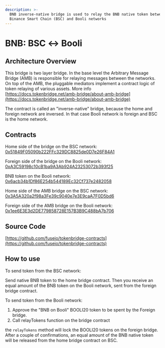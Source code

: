 ```yaml
---
description: >-
  BNB inverse-native bridge is used to relay the BNB native token between
  Binance Smart Chain (BSC) and Booli networks
---
```


# BNB: BSC ↔ Booli

## Architecture Overview <a id="architecture-overview"></a>

This bridge is two layer bridge. In the base level the Arbitrary Message Bridge \(AMB\) is responsible for relaying messages between the networks. On top of the AMB, the pluggable mediators implement a contract logic of token relaying of various assets. More info [https://docs.tokenbridge.net/amb-bridge/about-amb-bridge](https://docs.tokenbridge.net/amb-bridge/about-amb-bridge)​‌

The contract is called an "inverse-native" bridge, because the home and foreign network are inversed. In that case Booli network is foreign and BSC is the home network.‌

## Contracts <a id="contracts"></a>

Home side of the bridge on the BSC network: [0x51849F05090b222FFc329DC8825de0D7e26F84A1](https://bscscan.com/address/0x51849F05090b222FFc329DC8825de0D7e26F84A1)​‌

Foreign side of the bridge on the Booli network: [0xA3C59198c10cB1ba9A3Ab924A23253072b393f25](https://booliscan.com/address/0xA3C59198c10cB1ba9A3Ab924A23253072b393f25)​‌

BNB token on the Booli network: [0x6acb34b1Df86E254b544189Ec32Cf737e2482058](https://booliscan.com/address/0x6acb34b1Df86E254b544189Ec32Cf737e2482058/transactions)​‌

Home side of the AMB bridge on the BSC network: [0x3A5A320a2f98a3Fe39c9040e7e3E9caA7F0D5bd6](https://bscscan.com/address/0x3A5A320a2f98a3Fe39c9040e7e3E9caA7F0D5bd6)​‌

Foreign side of the AMB bridge on the Booli network: [0x1ee6E3E3d2DE779858728E157B3B9C488bA7b706](https://booliscan.com/address/0x1ee6E3E3d2DE779858728E157B3B9C488bA7b706)​‌

## Source Code <a id="source-code"></a>

‌​[https://github.com/fuseio/tokenbridge-contracts](https://github.com/fuseio/tokenbridge-contracts)​‌

## How to use <a id="how-to-use"></a>

To send token from the BSC network:‌

Send native BNB token to the home bridge contract. Then you receive an equal amount of the BNB token on the Booli network, sent from the foreign bridge contract.‌

To send token from the Booli network:‌

1. Approve the "BNB on Booli" BOOLI20 token to be spent by the Foreign bridge.
2. Call relayTokens function on the bridge contract

the `relayTokens` method will lock the BOOLI20 tokens on the foreign bridge. After a couple of confirmations, an equal amount of the BNB native token will be released from the home bridge contract on BSC.

#### ​ <a id="undefined"></a>

[  
](https://app.gitbook.com/@fuse-1/s/fuse-dev-docs/~/drafts/-MdkekktVnuRGEokLu71/bridges/bridges/eth-fuse-erc20-bridge/@merged)

